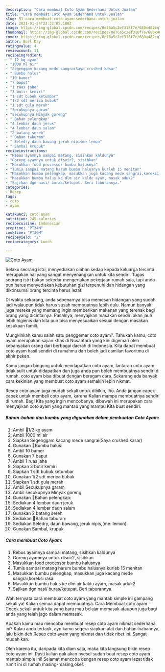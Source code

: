 ```yaml
---
description: "Cara membuat Coto Ayam Sederhana Untuk Jualan"
title: "Cara membuat Coto Ayam Sederhana Untuk Jualan"
slug: 51-cara-membuat-coto-ayam-sederhana-untuk-jualan
date: 2021-01-24T23:32:05.188Z
image: https://img-global.cpcdn.com/recipes/0e76a5c2ef318f7e/680x482cq70/coto-ayam-foto-resep-utama.jpg
thumbnail: https://img-global.cpcdn.com/recipes/0e76a5c2ef318f7e/680x482cq70/coto-ayam-foto-resep-utama.jpg
cover: https://img-global.cpcdn.com/recipes/0e76a5c2ef318f7e/680x482cq70/coto-ayam-foto-resep-utama.jpg
author: Earl Day
ratingvalue: 4
reviewcount: 11
recipeingredient:
- " 12 kg ayam"
- "1000 ml air"
- "Segenggam kacang mede sangraiSaya crushed kasar"
- " Bumbu halus"
- "10 bamer"
- "7 baput"
- "1 ruas jahe"
- "3 butir kemiri"
- "1 sdt bubuk ketumbar"
- "1/2 sdt merica bubuk"
- "1 sdt gula merah"
- "Secukupnya garam"
- "secukupnya Minyak goreng"
- " Bahan pelengkap"
- "4 lembar daun jeruk"
- "4 lembar daun salam"
- "2 batang sereh"
- " Bahan taburan"
- " Seledry daun bawang jeruk nipisme lemon"
- " Sambal krupuk"
recipeinstructions:
- "Rebus ayamnya sampai matang, sisihkan kaldunya"
- "Goreng ayamnya untuk disuir2, sisihkan"
- "Masukkan food processor bumbu halusnya"
- "Tumis sampai matang harum bumbu halusnya kurleb 15 menitan"
- "Masukkan bumbu pelengkap, masukkan juga kacang mede sangrai,koreksi rasa"
- "Masukkan bumbu halus ke dlm air kaldu ayam, masak aduk2"
- "Sajikan dgn nasi/ buras/ketupat. Beri taburannya."
categories:
- Resep
tags:
- coto
- ayam

katakunci: coto ayam 
nutrition: 245 calories
recipecuisine: Indonesian
preptime: "PT34M"
cooktime: "PT36M"
recipeyield: "2"
recipecategory: Lunch

---
```



![Coto Ayam](https://img-global.cpcdn.com/recipes/0e76a5c2ef318f7e/680x482cq70/coto-ayam-foto-resep-utama.jpg)

Selaku seorang istri, menyediakan olahan sedap kepada keluarga tercinta merupakan hal yang sangat menyenangkan untuk kita sendiri. Tugas seorang istri bukan sekedar mengerjakan pekerjaan rumah saja, tapi anda pun harus menyediakan kebutuhan gizi terpenuhi dan hidangan yang dikonsumsi orang tercinta harus lezat.

Di waktu  sekarang, anda sebenarnya bisa memesan hidangan yang sudah jadi walaupun tidak harus susah membuatnya lebih dulu. Namun banyak juga mereka yang memang ingin memberikan makanan yang terenak bagi orang yang dicintainya. Pasalnya, menyajikan masakan sendiri akan jauh lebih higienis dan kita pun bisa menyesuaikan sesuai dengan masakan kesukaan famili. 



Mungkinkah kamu salah satu penggemar coto ayam?. Tahukah kamu, coto ayam merupakan sajian khas di Nusantara yang kini digemari oleh kebanyakan orang dari berbagai daerah di Indonesia. Kita dapat membuat coto ayam hasil sendiri di rumahmu dan boleh jadi camilan favoritmu di akhir pekan.

Kamu jangan bingung untuk mendapatkan coto ayam, lantaran coto ayam tidak sulit untuk didapatkan dan juga anda pun boleh membuatnya sendiri di rumah. coto ayam bisa dibuat dengan beragam cara. Sekarang ada banyak cara kekinian yang membuat coto ayam semakin lebih nikmat.

Resep coto ayam juga mudah sekali untuk dibikin, lho. Anda jangan capek-capek untuk membeli coto ayam, karena Kalian mampu membuatnya sendiri di rumah. Bagi Kita yang ingin mencobanya, dibawah ini merupakan cara menyajikan coto ayam yang mantab yang mampu Kita buat sendiri.

<!--inarticleads1-->

##### Bahan-bahan dan bumbu yang digunakan dalam pembuatan Coto Ayam:

1. Ambil  📎1/2 kg ayam
1. Ambil 1000 ml air
1. Siapkan Segenggam kacang mede sangrai(Saya crushed kasar)
1. Gunakan  📎Bumbu halus:
1. Ambil 10 bamer
1. Gunakan 7 baput
1. Ambil 1 ruas jahe
1. Siapkan 3 butir kemiri
1. Siapkan 1 sdt bubuk ketumbar
1. Gunakan 1/2 sdt merica bubuk
1. Siapkan 1 sdt gula merah
1. Ambil Secukupnya garam
1. Ambil secukupnya Minyak goreng
1. Gunakan  📎Bahan pelengkap:
1. Sediakan 4 lembar daun jeruk
1. Sediakan 4 lembar daun salam
1. Gunakan 2 batang sereh
1. Sediakan  📎Bahan taburan:
1. Sediakan  Seledry, daun bawang, jeruk nipis,(me: lemon)
1. Gunakan  Sambal, krupuk




<!--inarticleads2-->

##### Cara membuat Coto Ayam:

1. Rebus ayamnya sampai matang, sisihkan kaldunya
1. Goreng ayamnya untuk disuir2, sisihkan
1. Masukkan food processor bumbu halusnya
1. Tumis sampai matang harum bumbu halusnya kurleb 15 menitan
1. Masukkan bumbu pelengkap, masukkan juga kacang mede sangrai,koreksi rasa
1. Masukkan bumbu halus ke dlm air kaldu ayam, masak aduk2
1. Sajikan dgn nasi/ buras/ketupat. Beri taburannya.




Wah ternyata cara membuat coto ayam yang mantab simple ini gampang sekali ya! Kalian semua dapat membuatnya. Cara Membuat coto ayam Cocok sekali untuk kita yang baru mau belajar memasak ataupun juga bagi anda yang telah jago dalam memasak.

Apakah kamu mau mencoba membuat resep coto ayam nikmat sederhana ini? Kalau anda tertarik, ayo kamu segera siapkan alat dan bahan-bahannya, lalu bikin deh Resep coto ayam yang nikmat dan tidak ribet ini. Sangat mudah kan. 

Oleh karena itu, daripada kita diam saja, maka kita langsung bikin resep coto ayam ini. Pasti kalian gak akan nyesel sudah buat resep coto ayam mantab simple ini! Selamat mencoba dengan resep coto ayam lezat tidak rumit ini di rumah masing-masing,oke!.

